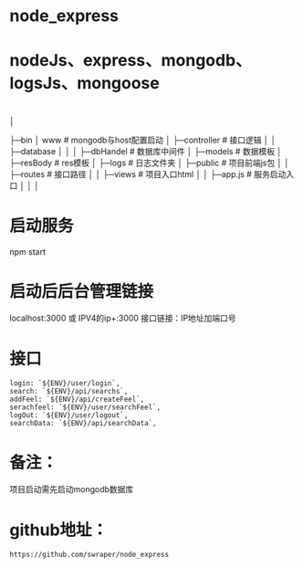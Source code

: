 # node_express
# nodeJs、express、mongodb、logsJs、mongoose
#
│

├─bin
│      www                          # mongodb与host配置启动
│
├─controller                        # 接口逻辑
│
│
├─database
│    │
│    ├─dbHandel                     # 数据库中间件
│    ├─models                       # 数据模板
│    ├─resBody                      # res模板
│
├─logs                              # 日志文件夹
│
├─public                            # 项目前端js包
│
│
├─routes                            # 接口路径
│
│
├─views                             # 项目入口html
│
│
├─app.js                             # 服务启动入口
│
│
│


# 启动服务
 npm start

# 启动后后台管理链接
 localhost:3000 或 IPV4的ip+:3000
 接口链接：IP地址加端口号
# 接口
    login: `${ENV}/user/login`,
    search: `${ENV}/api/searchs`,
    addFeel: `${ENV}/api/createFeel`,
    serachfeel: `${ENV}/user/searchFeel`,
    logOut: `${ENV}/user/logout`,
    searchData: `${ENV}/api/searchData`,

# 备注：
  项目启动需先启动mongodb数据库
# github地址：
    https://github.com/swraper/node_express
